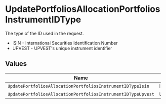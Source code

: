 # UpdatePortfoliosAllocationPortfoliosInstrumentIDType

The type of the ID used in the request.
* ISIN - International Securities Identification Number
* UPVEST - UPVEST's unique instrument identifier


## Values

| Name                                                         | Value                                                        |
| ------------------------------------------------------------ | ------------------------------------------------------------ |
| `UpdatePortfoliosAllocationPortfoliosInstrumentIDTypeIsin`   | ISIN                                                         |
| `UpdatePortfoliosAllocationPortfoliosInstrumentIDTypeUpvest` | UPVEST                                                       |